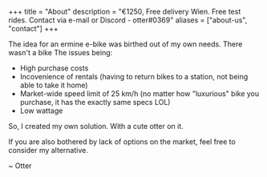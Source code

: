+++
title = "About"
description = "€1250, Free delivery Wien. Free test rides. Contact via e-mail or Discord - otter#0369"
aliases = ["about-us", "contact"]
+++

The idea for an ermine e-bike was birthed out of my own needs. There wasn't a bike The issues being:

* High purchase costs
* Incovenience of rentals (having to return bikes to a station, not being able to take it home) 
* Market-wide speed limit of 25 km/h (no matter how "luxurious" bike you purchase, it has the exactly same specs LOL)
* Low wattage

So, I created my own solution. With a cute otter on it.

If you are also bothered by lack of options on the market, feel free to consider my alternative.

~ Otter

